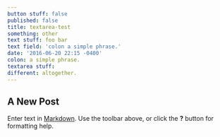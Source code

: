 ```yaml
---
button stuff: false
published: false
title: textarea-test
something: other
text stuff: foo bar
text field: 'colon a simple phrase.'
date: '2016-06-20 22:15 -0400'
colon: a simple phrase.
textarea stuff:
different: altogether.
---
```

## A New Post

Enter text in [Markdown](http://daringfireball.net/projects/markdown/). Use the toolbar above, or click the **?** button for formatting help.
